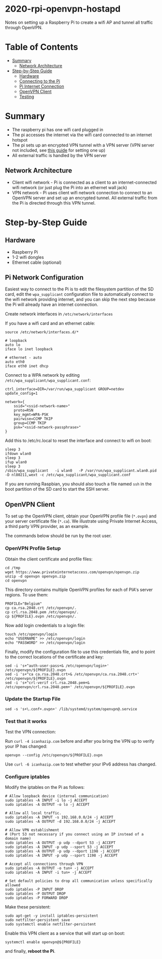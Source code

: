 # 2020-rpi-openvpn-hostapd

Notes on setting up a Raspberry Pi to create a wifi AP and tunnel all traffic through OpenVPN.

# Table of Contents

* [Summary](#summary)
    * [Network Architecture](#network-architecture)
* [Step\-by\-Step Guide](#step-by-step-guide)
    * [Hardware](#hardware)
    * [Connecting to the Pi](#connecting-to-the-pi)
    * [Pi Internet Connection](#pi-internet-connection)
    * [OpenVPN Client](#openvpn-client)
    * [Testing](#testing)

# Summary

* The raspberry pi has one wifi card plugged in
* The pi accesses the internet via the wifi card connected to an internet hotspot
* The pi sets up an encrypted VPN tunnel with a VPN server (VPN server not included, see [this guide](https://github.com/charlesreid1/2020-openvpn-mfa-google-auth) for setting one up)
* All external traffic is handled by the VPN server

## Network Architecture

* Client wifi network - Pi is connected as a client to an internet-connected wifi
  network (or just plug the Pi into an ethernet wall jack)
* VPN network - Pi uses client wifi network connection to connect to an OpenVPN server
  and set up an encrypted tunnel. All external traffic from the Pi is directed through
  this VPN tunnel.

# Step-by-Step Guide

## Hardware

* Raspberry Pi
* 1-2 wifi dongles
* Ethernet cable (optional)

## Pi Network Configuration

Easiest way to connect to the Pi is to edit the filesystem partition of the SD card, edit the `wpa_supplicant`
configuration file to automatically connect to the wifi network providing internet, and you can skip the next step
because the Pi will already have an internet connection.

Create network interfaces in `/etc/network/interfaces`

If you have a wifi card and an ethernet cable:

```
source /etc/network/interfaces.d/*

# loopback
auto lo
iface lo inet loopback

# ethernet - auto
auto eth0
iface eth0 inet dhcp
```

Connect to a WPA network by editing `/etc/wpa_supplicant/wpa_supplicant.conf`:

```
ctrl_interface=DIR=/var/run/wpa_supplicant GROUP=netdev
update_config=1

network={
    ssid="<ssid-network-name>"
    proto=RSN
    key_mgmt=WPA-PSK
    pairwise=CCMP TKIP
    group=CCMP TKIP
    psk="<ssid-network-passphrase>"
}
```

Add this to /etc/rc.local to reset the interface and connect to wifi on boot:

```
sleep 3
ifdown wlan0
sleep 3
ifup wlan0
sleep 3
/sbin/wpa_supplicant   -i wlan0   -P /var/run/wpa_supplicant.wlan0.pid   -D nl80211,wext -c /etc/wpa_supplicant/wpa_supplicant.conf
```

If you are running Raspbian, you should also touch a file named `ssh` in the boot partition of the SD card to start the SSH server.

## OpenVPN Client

To set up the OpenVPN client, obtain your OpenVPN profile file (`*.ovpn`) and your server certificate
file (`*.ca`). We illustrate using Private Internet Access, a third party VPN provider, as an example.

The commands below should be run by the root user.

### OpenVPN Profile Setup

Obtain the client certificate and profile files:

```
cd /tmp
wget https://www.privateinternetaccess.com/openvpn/openvpn.zip
unzip -d openvpn openvpn.zip
cd openvpn
```

This directory contains multiple OpenVPN profiles for each of PIA's server regions. To use them:

```
PROFILE="Belgium"
cp ca.rsa.2048.crt /etc/openvpn/.
cp crl.rsa.2048.pem /etc/openvpn/.
cp ${PROFILE}.ovpn /etc/openvpn/.
```

Now add login credentials to a login file:

```
touch /etc/openvpn/login
echo "USERNAME" >> /etc/openvpn/login
echo "PASSWORD" >> /etc/openvpn/login
```

Finally, modify the configuration file to use this credentials file, and to point to the correct
locations of the certificate and key:

```
sed -i 's+^auth-user-pass+& /etc/openvpn/login+' /etc/openvpn/${PROFILE}.ovpn
sed -i 's+^ca ca.rsa.2048.crt+& /etc/openvpn/ca.rsa.2048.crt+' /etc/openvpn/${PROFILE}.ovpn
sed -i 's+^crl-verif crl.rsa.2048.pem+& /etc/openvpn/crl.rsa.2048.pem+' /etc/openvpn/${PROFILE}.ovpn
```

### Update the Startup File

```
sed -s 's+\.conf+.ovpn+' /lib/systemd/system/openvpn@.service
```

### Test that it works

Test the VPN connection:

Run `curl -4 icanhazip.com` before and after you bring the VPN up to verify your IP has changed:

```
openvpn --config /etc/openvpn/${PROFILE}.ovpn
```

Use `curl -6 icanhazip.com` to test whether your IPv6 address has changed.

### Configure iptables

Modify the iptables on the Pi as follows:

```
# Allow loopback device (internal communication)
sudo iptables -A INPUT -i lo -j ACCEPT
sudo iptables -A OUTPUT -o lo -j ACCEPT

# Allow all local traffic.
sudo iptables -A INPUT -s 192.168.0.0/24 -j ACCEPT
sudo iptables -A OUTPUT -d 192.168.0.0/24 -j ACCEPT

# Allow VPN establishment
# (Port 53 not necessary if you connect using an IP instead of a domain name)
sudo iptables -A OUTPUT -p udp --dport 53 -j ACCEPT
sudo iptables -A INPUT -p udp --sport 53 -j ACCEPT
sudo iptables -A OUTPUT -p udp --dport 1198 -j ACCEPT
sudo iptables -A INPUT -p udp --sport 1198 -j ACCEPT

# Accept all connections through VPN
sudo iptables -A OUTPUT -o tun+ -j ACCEPT
sudo iptables -A INPUT -i tun+ -j ACCEPT

# Set default policies to drop all communication unless specifically allowed
sudo iptables -P INPUT DROP
sudo iptables -P OUTPUT DROP
sudo iptables -P FORWARD DROP
```

Make these persistent:

```
sudo apt-get -y install iptables-persistent
sudo netfilter-persistent save
sudo systemctl enable netfilter-persistent
```

Enable this VPN client as a service that will start up on boot:

```
systemctl enable openvpn@${PROFILE}
```

and finally, **reboot the Pi**.

